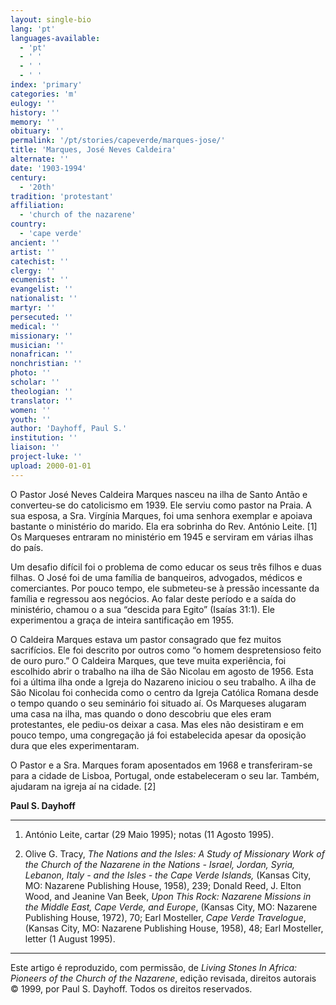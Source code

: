 ```yaml
---
layout: single-bio
lang: 'pt'
languages-available:
  - 'pt'
  - ' '
  - ' '
  - ' '
index: 'primary'
categories: 'm'
eulogy: ''
history: ''
memory: ''
obituary: ''
permalink: '/pt/stories/capeverde/marques-jose/'
title: 'Marques, José Neves Caldeira'
alternate: ''
date: '1903-1994'
century:
  - '20th'
tradition: 'protestant'
affiliation:
  - 'church of the nazarene'
country:
  - 'cape verde'
ancient: ''
artist: ''
catechist: ''
clergy: ''
ecumenist: ''
evangelist: ''
nationalist: ''
martyr: ''
persecuted: ''
medical: ''
missionary: ''
musician: ''
nonafrican: ''
nonchristian: ''
photo: ''
scholar: ''
theologian: ''
translator: ''
women: ''
youth: ''
author: 'Dayhoff, Paul S.'
institution: ''
liaison: ''
project-luke: ''
upload: 2000-01-01
---
```


O Pastor José Neves Caldeira Marques nasceu na ilha de Santo Antão e converteu-se do catolicismo em 1939. Ele serviu como pastor na Praia. A sua esposa, a Sra. Virgínia Marques, foi uma senhora exemplar e apoiava bastante o ministério do marido. Ela era sobrinha do Rev. António Leite. [1] Os Marqueses entraram no ministério em 1945 e serviram em várias ilhas do país.

Um desafio difícil foi o problema de como educar os seus três filhos e duas filhas. O José foi de uma família de banqueiros, advogados, médicos e comerciantes. Por pouco tempo, ele submeteu-se à pressão incessante da família e regressou aos negócios. Ao falar deste período e a saída do ministério, chamou o a sua “descida para Egito” (Isaías 31:1). Ele experimentou a graça de inteira santificação em 1955.

O Caldeira Marques estava um pastor consagrado que fez muitos sacrifícios. Ele foi descrito por outros como “o homem despretensioso feito de ouro puro.” O Caldeira Marques, que teve muita experiência, foi escolhido abrir o trabalho na ilha de São Nicolau em agosto de 1956. Esta foi a última ilha onde a Igreja do Nazareno iniciou o seu trabalho. A ilha de São Nicolau foi conhecida como o centro da Igreja Católica Romana desde o tempo quando o seu seminário foi situado aí. Os Marqueses alugaram uma casa na ilha, mas quando o dono descobriu que eles eram protestantes, ele pediu-os deixar a casa. Mas eles não desistiram e em pouco tempo, uma congregação já foi estabelecida apesar da oposição dura que eles experimentaram.

O Pastor e a Sra. Marques foram aposentados em 1968 e transferiram-se para a cidade de Lisboa, Portugal, onde estabeleceram o seu lar. Também, ajudaram na igreja aí na cidade. [2]

**Paul S. Dayhoff**

---

1. António Leite, cartar (29 Maio 1995); notas (11 Agosto 1995).

2. Olive G. Tracy, *The Nations and the Isles: A Study of Missionary Work of the Church of the Nazarene in the Nations - Israel, Jordan, Syria, Lebanon, Italy - and the Isles - the Cape Verde Islands,* (Kansas City, MO: Nazarene Publishing House, 1958), 239; Donald Reed, J. Elton Wood, and Jeanine Van Beek, *Upon This Rock: Nazarene Missions in the Middle East, Cape Verde, and Europe*, (Kansas City, MO: Nazarene Publishing House, 1972), 70; Earl Mosteller, *Cape Verde Travelogue*, (Kansas City, MO: Nazarene Publishing House, 1958), 48; Earl Mosteller, letter (1 August 1995).

---

Este artigo é reproduzido, com permissão, de *Living Stones In Africa: Pioneers of the Church of the Nazarene*, edição revisada, direitos autorais © 1999, por Paul S. Dayhoff. Todos os direitos reservados.